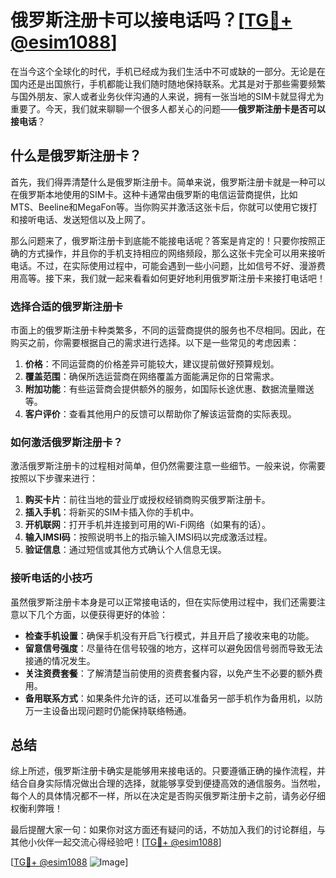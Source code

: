 # 俄罗斯注册卡可以接电话吗？[[TG💪+ @esim1088](https://t.me/s/esim1088)]

在当今这个全球化的时代，手机已经成为我们生活中不可或缺的一部分。无论是在国内还是出国旅行，手机都能让我们随时随地保持联系。尤其是对于那些需要频繁与国外朋友、家人或者业务伙伴沟通的人来说，拥有一张当地的SIM卡就显得尤为重要了。今天，我们就来聊聊一个很多人都关心的问题——**俄罗斯注册卡是否可以接电话**？

## 什么是俄罗斯注册卡？

首先，我们得弄清楚什么是俄罗斯注册卡。简单来说，俄罗斯注册卡就是一种可以在俄罗斯本地使用的SIM卡。这种卡通常由俄罗斯的电信运营商提供，比如MTS、Beeline和MegaFon等。当你购买并激活这张卡后，你就可以使用它拨打和接听电话、发送短信以及上网了。

那么问题来了，俄罗斯注册卡到底能不能接电话呢？答案是肯定的！只要你按照正确的方式操作，并且你的手机支持相应的网络频段，那么这张卡完全可以用来接听电话。不过，在实际使用过程中，可能会遇到一些小问题，比如信号不好、漫游费用高等。接下来，我们就一起来看看如何更好地利用俄罗斯注册卡来接打电话吧！

### 选择合适的俄罗斯注册卡

市面上的俄罗斯注册卡种类繁多，不同的运营商提供的服务也不尽相同。因此，在购买之前，你需要根据自己的需求进行选择。以下是一些常见的考虑因素：

1. **价格**：不同运营商的价格差异可能较大，建议提前做好预算规划。
2. **覆盖范围**：确保所选运营商在网络覆盖方面能满足你的日常需求。
3. **附加功能**：有些运营商会提供额外的服务，如国际长途优惠、数据流量赠送等。
4. **客户评价**：查看其他用户的反馈可以帮助你了解该运营商的实际表现。

### 如何激活俄罗斯注册卡？

激活俄罗斯注册卡的过程相对简单，但仍然需要注意一些细节。一般来说，你需要按照以下步骤来进行：

1. **购买卡片**：前往当地的营业厅或授权经销商购买俄罗斯注册卡。
2. **插入手机**：将新买的SIM卡插入你的手机中。
3. **开机联网**：打开手机并连接到可用的Wi-Fi网络（如果有的话）。
4. **输入IMSI码**：按照说明书上的指示输入IMSI码以完成激活过程。
5. **验证信息**：通过短信或其他方式确认个人信息无误。

### 接听电话的小技巧

虽然俄罗斯注册卡本身是可以正常接电话的，但在实际使用过程中，我们还需要注意以下几个方面，以便获得更好的体验：

- **检查手机设置**：确保手机没有开启飞行模式，并且开启了接收来电的功能。
- **留意信号强度**：尽量待在信号较强的地方，这样可以避免因信号弱而导致无法接通的情况发生。
- **关注资费套餐**：了解清楚当前使用的资费套餐内容，以免产生不必要的额外费用。
- **备用联系方式**：如果条件允许的话，还可以准备另一部手机作为备用机，以防万一主设备出现问题时仍能保持联络畅通。

## 总结

综上所述，俄罗斯注册卡确实是能够用来接电话的。只要遵循正确的操作流程，并结合自身实际情况做出合理的选择，就能够享受到便捷高效的通信服务。当然啦，每个人的具体情况都不一样，所以在决定是否购买俄罗斯注册卡之前，请务必仔细权衡利弊哦！

最后提醒大家一句：如果你对这方面还有疑问的话，不妨加入我们的讨论群组，与其他小伙伴一起交流心得经验吧！[[TG💪+ @esim1088](https://t.me/s/esim1088)]

[[TG💪+ @esim1088](https://t.me/s/esim1088) ![Image](https://i.postimg.cc/4NQfJmqS/Snipaste-2025-05-13-00-14-12.png)]